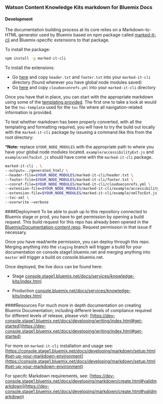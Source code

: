 ### Watson Content Knowledge Kits markdown for Bluemix Docs

#### Development
The documentation building process at its core relies on a Markdown-to-HTML generator used by Bluemix based on npm package called [marked-it-cli](https://www.npmjs.com/package/marked-it-cli) and Bluemix-specific extensions to that package. 

To install the package:
```bash
npm install -g marked-it-cli
```

To install the extensions:

-   Go [here](https://github.ibm.com/Bluemix/docs/tree/staging/developing/markdown) and copy `header.txt` and `footer.txt` into your `marked-it-cli` directory (found wherever you have global node modules saved)
-   Go [here](https://github.ibm.com/Bluemix-Docs/docs-build/blob/master/markdown/cloudoeconrefs.yml) and copy `cloudoeconrefs.yml` into your `marked-it-cli` directory 

Once you have that in place, you can start with the appropriate markdown using some of the [templating provided](https://github.ibm.com/Bluemix/docs/tree/staging/developing/content-kit). The first one to take a look at would be the `toc-template` used for the `toc` file where all navigation-related information is provided. 


To test whether markdown has been properly converted, with all the templating and formatting required, you will have to try the build out locally with the `marked-it-cli` package by issueing a command like this from the root directory:


***Note:** replace `$YOUR_NODE_MODULES` with the appropriate path to where you have your global node modules located. `example/accessibilityExt.js` and `example/xmlTocExt.js` should have come with the `marked-it-cli` package.



```bash
marked-it-cli . \
--output=../generated_html/ \
--header-file=$YOUR_NODE_MODULES/marked-it-cli/header.txt \
--footer-file=$YOUR_NODE_MODULES/marked-it-cli/footer.txt \
--conref-file=$YOUR_NODE_MODULES/marked-it-cli/cloudoeconrefs.yml \
--extension-file=$YOUR_NODE_MODULES/marked-it-cli/example/accessibilityExt.js \
--extension-file=$YOUR_NODE_MODULES/marked-it-cli/example/xmlTocExt.js \
--toc-xml \
--overwrite —verbose
```



####Deployment
To be able to push up to this repository connected to Bluemix stage or prod, you have to get permission by opening a build request. This build request for this repo has already been opened in the [Bluemix/Documentation-content repo](https://github.ibm.com/Bluemix/Documentation-content/issues/1073). Request permission in that issue if necessary.

Once you have read/write permission, you can deploy through this repo. Merging anything into the `staging` branch will trigger a build for your documentation on console.stage1.bluemix.net and merging anything into `master` will trigger a build on console.bluemix.net.

Once deployed, the live docs can be found here:

-   Stage
[console.stage1.bluemix.net/docs/services/knowledge-kits/index.html](console.stage1.bluemix.net/docs/services/knowledge-kits/index.html)

-   Production
[console.bluemix.net/docs/services/knowledge-kits/index.html](console.bluemix.net/docs/services/knowledge-kits/index.html)



####Resources
For much more in depth documentation on creating Bluemix Documentation, including different levels of compliance required for different levels  of release, please visit: [https://dev-console.stage1.bluemix.net/docs/developing/writing/index.html#get-started](https://dev-console.stage1.bluemix.net/docs/developing/writing/index.html#get-started)

For more on `marked-it-cli` installation and usage see: [https://console.stage1.bluemix.net/docs/developing/markdown/setup.html#set-up-your-markdown-environment](https://console.stage1.bluemix.net/docs/developing/markdown/setup.html#set-up-your-markdown-environment) 

For specifc Markdown requirements, see: [https://dev-console.stage1.bluemix.net/docs/developing/markdown/create.html#validmarkdown](https://dev-console.stage1.bluemix.net/docs/developing/markdown/create.html#validmarkdown)


